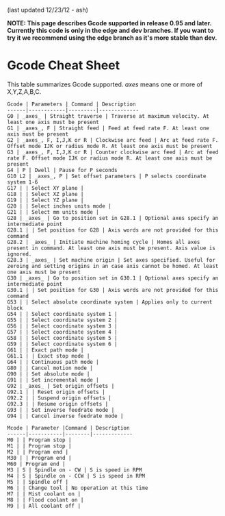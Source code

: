 (last updated 12/23/12 - ash) 

**NOTE: This page describes Gcode supported in release 0.95 and later. Currently this code is only in the edge and dev branches. If you want to try it we recommend using the edge branch as it's more stable than dev.**

# Gcode Cheat Sheet
This table summarizes Gcode supported. _axes_ means one or more of X,Y,Z,A,B,C. 

	Gcode | Parameters | Command | Description
	------|------------|---------|-------------
	G0 | _axes_ | Straight traverse | Traverse at maximum velocity. At least one axis must be present
	G1 | _axes_, F | Straight feed | Feed at feed rate F. At least one axis must be present
	G2 | _axes_, F, I,J,K or R | Clockwise arc feed | Arc at feed rate F. Offset mode IJK or radius mode R. At least one axis must be present
	G3 | _axes_, F, I,J,K or R | Counter clockwise arc feed | Arc at feed rate F. Offset mode IJK or radius mode R. At least one axis must be present
	G4 | P | Dwell | Pause for P seconds
	G10 L2 | _axes_, P | Set offset parameters | P selects coordinate system 1-6
	G17 | | Select XY plane |
	G18 | | Select XZ plane |
	G19 | | Select YZ plane |
	G20 | | Select inches units mode |
	G21 | | Select mm units mode |
	G28 | _axes_ | Go to position set in G28.1 | Optional axes specify an intermediate point
	G28.1 | | Set position for G28 | Axis words are not provided for this command
	G28.2 | _axes_ | Initiate machine homing cycle | Homes all axes present in command. At least one axis must be present. Axis value is ignored.
	G28.3 | _axes_ | Set machine origin | Set axes specified. Useful for zeroing and setting origins in an case axis cannot be homed. At least one axis must be present
	G30 | _axes_ | Go to position set in G30.1 | Optional axes specify an intermediate point
	G30.1 | | Set position for G30 | Axis words are not provided for this command
	G53 | | Select absolute coordinate system | Applies only to current block
	G54 | | Select coordinate system 1 |
	G55 | | Select coordinate system 2 |
	G56 | | Select coordinate system 3 |
	G57 | | Select coordinate system 4 |
	G58 | | Select coordinate system 5 |
	G59 | | Select coordinate system 6 |
	G61 | | Exact path mode |
	G61.1 | | Exact stop mode |
	G64 | | Continuous path mode |
	G80 | | Cancel motion mode |
	G90 | | Set absolute mode |
	G91 | | Set incremental mode |
	G92 | _axes_ | Set origin offsets |
	G92.1 | | Reset origin offsets |
	G92.2 | | Suspend origin offsets |
	G92.3 | | Resume origin offsets |
	G93 | | Set inverse feedrate mode |
	G94 | | Cancel inverse feedrate mode |

 	Mcode | Parameter |Command | Description
	------|-----------|--------|-------------
	M0 | | Program stop |
	M1 | | Program stop |
	M2 | | Program end |
	M30 | | Program end |
	M60 | Program end |
	M3 | S | Spindle on - CW | S is speed in RPM
	M4 | S | Spindle on - CCW | S is speed in RPM
	M5 | | Spindle off |
	M6 | | Change tool | No operation at this time
	M7 | | Mist coolant on |
	M8 | | Flood coolant on |
	M9 | | All coolant off |


